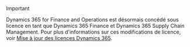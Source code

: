 > [!IMPORTANT]
> Dynamics 365 for Finance and Operations est désormais concédé sous licence en tant que Dynamics 365 Finance et Dynamics 365 Supply Chain Management. Pour plus d'informations sur ces modifications de licence, voir [Mise à jour des licences Dynamics 365](https://docs.microsoft.com/dynamics365/licensing/update).
